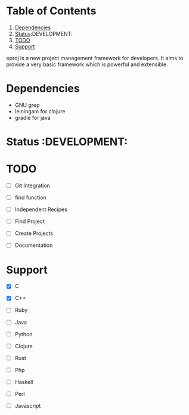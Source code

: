 
# Table of Contents

1.  [Dependencies](#org1f88f00)
2.  [Status](#org3eb337f):DEVELOPMENT:
3.  [TODO](#org6f8fb6a)
4.  [Support](#org274489f)

eproj is a new project management framework for developers. It aims to provide a very basic framework which is powerful and extensible.


<a id="org1f88f00"></a>

# Dependencies

-   GNU grep
-   leiningam for clojure
-   gradle for java


<a id="org3eb337f"></a>

# Status     :DEVELOPMENT:


<a id="org6f8fb6a"></a>

# TODO

-   [ ] Git Integration
-   [ ] find function
-   [ ] Independent Recipes
-   [ ] Find Project
-   [ ] Create Projects
-   [ ] Documentation


<a id="org274489f"></a>

# Support

-   [X] C
-   [X] C++
-   [ ] Ruby
-   [ ] Java
-   [ ] Python
-   [ ] Clojure
-   [ ] Rust
-   [ ] Php
-   [ ] Haskell
-   [ ] Perl
-   [ ] Javascript

